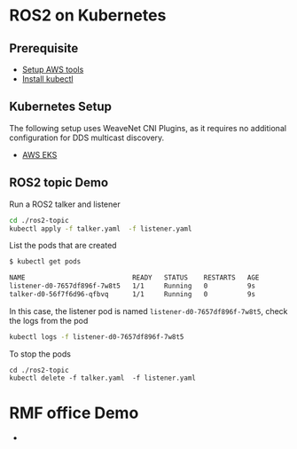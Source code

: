 # ROS2 on Kubernetes

## Prerequisite

- [Setup AWS tools](./docs/setup-aws-tools.md)
- [Install kubectl](https://docs.aws.amazon.com/eks/latest/userguide/install-kubectl.html)

## Kubernetes Setup

The following setup uses WeaveNet CNI Plugins, as it requires no additional configuration for DDS multicast discovery.

- [AWS EKS](docs/aws-eks-setup.md)

## ROS2 topic Demo

Run a ROS2 talker and listener

```bash
cd ./ros2-topic
kubectl apply -f talker.yaml  -f listener.yaml
```

List the pods that are created

```bash
$ kubectl get pods

NAME                           READY   STATUS    RESTARTS   AGE
listener-d0-7657df896f-7w8t5   1/1     Running   0          9s
talker-d0-56f7f6d96-qfbvq      1/1     Running   0          9s
```

In this case, the listener pod is named `listener-d0-7657df896f-7w8t5`, check the logs from the pod

```bash
kubectl logs -f listener-d0-7657df896f-7w8t5
```

To stop the pods

```bash'
cd ./ros2-topic
kubectl delete -f talker.yaml  -f listener.yaml
```

# RMF office Demo

- 